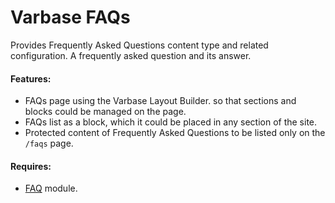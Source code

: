 # Varbase FAQs

Provides Frequently Asked Questions content type and related configuration. A frequently asked question and its answer.

#### Features:

* FAQs page using the Varbase Layout Builder. so that sections and blocks could be managed on the page.
* FAQs list as a block, which it could be placed in any section of the site.
* Protected content of Frequently Asked Questions to be listed only on the `/faqs` page.

#### Requires:

* [FAQ](https://www.drupal.org/project/faq) module.



